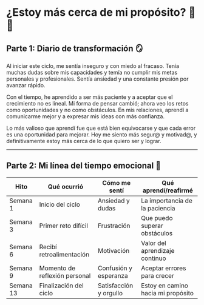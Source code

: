 # ¿Estoy más cerca de mi propósito? 🧭💭

## Parte 1: Diario de transformación 🪞

Al iniciar este ciclo, me sentía inseguro y con miedo al fracaso. Tenía muchas dudas sobre mis capacidades y temía no cumplir mis metas personales y profesionales. Sentía ansiedad y una constante presión por avanzar rápido.

Con el tiempo, he aprendido a ser más paciente y a aceptar que el crecimiento no es lineal. Mi forma de pensar cambió; ahora veo los retos como oportunidades y no como obstáculos. En mis relaciones, aprendí a comunicarme mejor y a expresar mis ideas con más confianza.

Lo más valioso que aprendí fue que está bien equivocarse y que cada error es una oportunidad para mejorar. Hoy me siento más segur@ y motivad@, y definitivamente estoy más cerca de lo que quiero ser y lograr.

---

## Parte 2: Mi línea del tiempo emocional 📸

| Hito          | Qué ocurrió                    | Cómo me sentí           | Qué aprendí/reafirmé                 |
|---------------|-------------------------------|------------------------|------------------------------------|
| Semana 1      | Inicio del ciclo               | Ansiedad y dudas       | La importancia de la paciencia     |
| Semana 3      | Primer reto difícil            | Frustración            | Que puedo superar obstáculos       |
| Semana 6      | Recibí retroalimentación       | Motivación             | Valor del aprendizaje continuo      |
| Semana 9      | Momento de reflexión personal  | Confusión y esperanza  | Aceptar errores para crecer         |
| Semana 13     | Finalización del ciclo         | Satisfacción y orgullo | Estoy en camino hacia mi propósito  |
